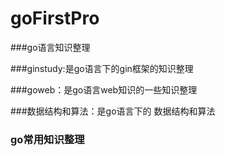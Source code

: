 # goFirstPro

###go语言知识整理

###ginstudy:是go语言下的gin框架的知识整理

###goweb：是go语言web知识的一些知识整理

###数据结构和算法：是go语言下的   数据结构和算法

### go常用知识整理